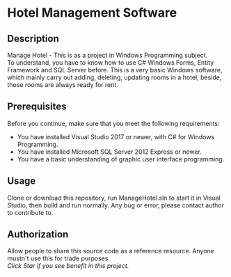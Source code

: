 # Hotel Management Software

## Description
Manage Hotel - This is as a project in Windows Programming subject.  
To understand, you have to know how to use C# Windows Forms, Entity Framework and SQL Server before.
This is a very basic Windows software, which mainly carry out adding, deleting, updating rooms in a hotel, beside, those rooms are always ready for rent.

## Prerequisites

Before you continue, make sure that you meet the following requirements:
* You have installed Visual Studio 2017 or newer, with C# for Windows Programming.
* You have installed Microsoft SQL Server 2012 Express or newer.
* You have a basic understanding of graphic user interface programming.

## Usage

Clone or download this repository, run ManageHotel.sln to start it in Visual Studio, then build and run normally.
Any bug or error, please contact author to contribute to.

## Authorization

Allow people to share this source code as a reference resource.
Anyone mustn't use this for trade purposes.  
*Click Star if you see benefit in this project.*
